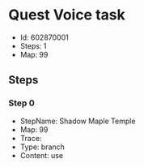 # Quest Voice task

- Id: 602870001
- Steps: 1
- Map: 99

## Steps

### Step 0
- StepName:  Shadow Maple Temple
- Map:  99
- Trace:  
- Type:  branch
- Content:  use


